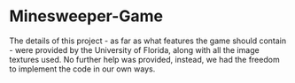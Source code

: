 # Minesweeper-Game
The details of this project - as far as what features the game should contain - were provided by the University of Florida, along with all the image textures used.
No further help was provided, instead, we had the freedom to implement the code in our own ways.
